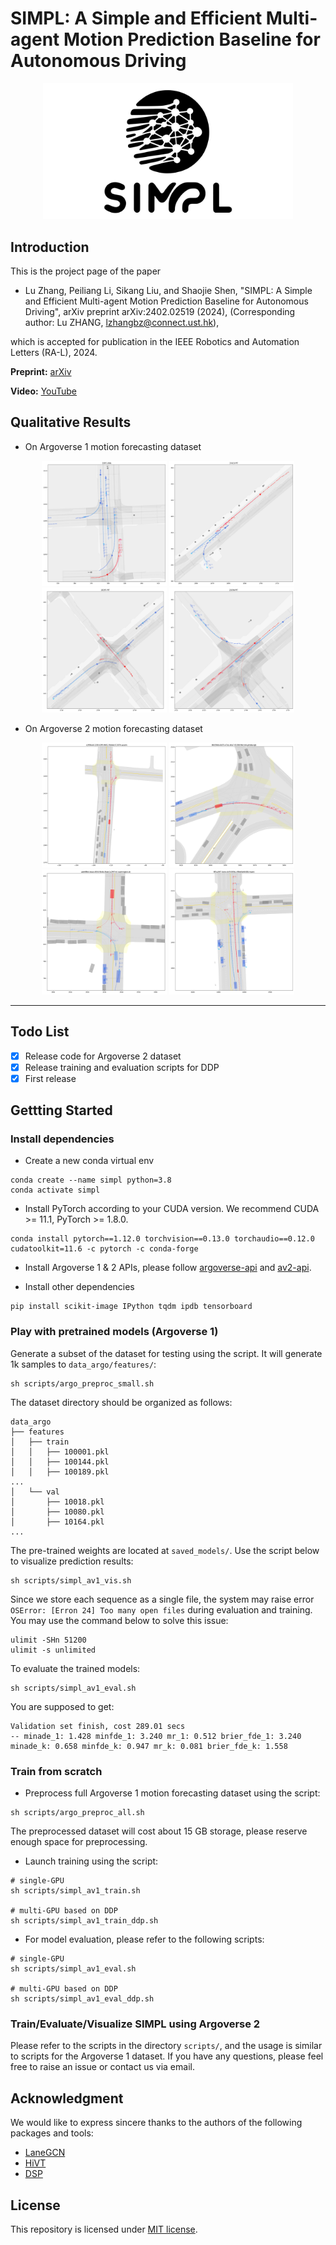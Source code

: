 # SIMPL: A Simple and Efficient Multi-agent Motion Prediction Baseline for Autonomous Driving

<p align="center">
  <img src="files/logo.jpg" width = "400"/>
</p>

## Introduction
This is the project page of the paper

* Lu Zhang, Peiliang Li, Sikang Liu, and Shaojie Shen, "SIMPL: A Simple and Efficient Multi-agent Motion Prediction Baseline for Autonomous Driving", arXiv preprint arXiv:2402.02519 (2024), (Corresponding author: Lu ZHANG, lzhangbz@connect.ust.hk),

which is accepted for publication in the IEEE Robotics and Automation Letters (RA-L), 2024.

**Preprint:** [arXiv](https://arxiv.org/abs/2402.02519)

**Video:** [YouTube](https://youtu.be/_8-6ccopZMM)

## Qualitative Results

* On Argoverse 1 motion forecasting dataset
<p align="center">
  <img src="files/av1-s1.png" width = "200"/>
  <img src="files/av1-s2.png" width = "200"/>
  <img src="files/av1-s3.png" width = "200"/>
  <img src="files/av1-s4.png" width = "200"/>
</p>

* On Argoverse 2 motion forecasting dataset
<p align="center">
  <img src="files/av2-s1.png" width = "200"/>
  <img src="files/av2-s2.png" width = "200"/>
  <img src="files/av2-s3.png" width = "200"/>
  <img src="files/av2-s4.png" width = "200"/>
</p>

----

## Todo List
- [x] Release code for Argoverse 2 dataset
- [x] Release training and evaluation scripts for DDP
- [x] First release

## Gettting Started

### Install dependencies
- Create a new conda virtual env
```
conda create --name simpl python=3.8
conda activate simpl
```

- Install PyTorch according to your CUDA version. We recommend CUDA >= 11.1, PyTorch >= 1.8.0.
```
conda install pytorch==1.12.0 torchvision==0.13.0 torchaudio==0.12.0 cudatoolkit=11.6 -c pytorch -c conda-forge
```

- Install Argoverse 1 & 2 APIs, please follow [argoverse-api](https://github.com/argoai/argoverse-api) and [av2-api](https://argoverse.github.io/user-guide/getting_started.html).


- Install other dependencies
```
pip install scikit-image IPython tqdm ipdb tensorboard
```

### Play with pretrained models (Argoverse 1)
Generate a subset of the dataset for testing using the script. It will generate 1k samples to `data_argo/features/`:
```
sh scripts/argo_preproc_small.sh
```
The dataset directory should be organized as follows:
```
data_argo
├── features
│   ├── train
│   │   ├── 100001.pkl
│   │   ├── 100144.pkl
│   │   ├── 100189.pkl
...
│   └── val
│       ├── 10018.pkl
│       ├── 10080.pkl
│       ├── 10164.pkl
...
```

The pre-trained weights are located at `saved_models/`. Use the script below to visualize prediction results:
```
sh scripts/simpl_av1_vis.sh
```

Since we store each sequence as a single file, the system may raise error `OSError: [Erron 24] Too many open files` during evaluation and training. You may use the command below to solve this issue:
```
ulimit -SHn 51200
ulimit -s unlimited
```

To evaluate the trained models:
```
sh scripts/simpl_av1_eval.sh
```
You are supposed to get:
```
Validation set finish, cost 289.01 secs
-- minade_1: 1.428 minfde_1: 3.240 mr_1: 0.512 brier_fde_1: 3.240 minade_k: 0.658 minfde_k: 0.947 mr_k: 0.081 brier_fde_k: 1.558
```

### Train from scratch

- Preprocess full Argoverse 1 motion forecasting dataset using the script:
```
sh scripts/argo_preproc_all.sh
```
The preprocessed dataset will cost about 15 GB storage, please reserve enough space for preprocessing.

- Launch training using the script:
```
# single-GPU
sh scripts/simpl_av1_train.sh

# multi-GPU based on DDP
sh scripts/simpl_av1_train_ddp.sh
```

- For model evaluation, please refer to the following scripts:
```
# single-GPU
sh scripts/simpl_av1_eval.sh

# multi-GPU based on DDP
sh scripts/simpl_av1_eval_ddp.sh
```

### Train/Evaluate/Visualize SIMPL using Argoverse 2
Please refer to the scripts in the directory `scripts/`, and the usage is similar to scripts for the Argoverse 1 dataset. If you have any questions, please feel free to raise an issue or contact us via email.


## Acknowledgment
We would like to express sincere thanks to the authors of the following packages and tools:
- [LaneGCN](https://github.com/uber-research/LaneGCN)
- [HiVT](https://github.com/ZikangZhou/HiVT)
- [DSP](https://github.com/HKUST-Aerial-Robotics/DSP)

## License
This repository is licensed under [MIT license](https://github.com/HKUST-Aerial-Robotics/SIMPL/blob/main/LICENSE).